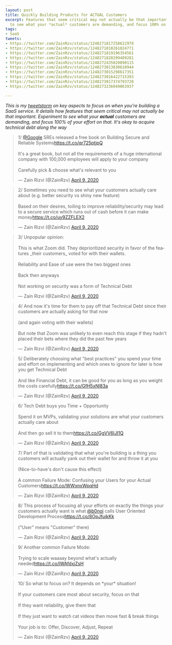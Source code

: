 ```yaml
---
layout: post
title: Quickly Building Products for ACTUAL Customers
excerpt: Features that seem critical may not actually be that important.  Experiment
  to see what your *actual* customers are demanding, and focus 100% on that.
tags:
- SaaS
tweets:
- https://twitter.com/ZainRzv/status/1248271817258622978
- https://twitter.com/ZainRzv/status/1248271818261024771
- https://twitter.com/ZainRzv/status/1248271819196354561
- https://twitter.com/ZainRzv/status/1248271820299489281
- https://twitter.com/ZainRzv/status/1248272435020890115
- https://twitter.com/ZainRzv/status/1248273013830610944
- https://twitter.com/ZainRzv/status/1248273015298617351
- https://twitter.com/ZainRzv/status/1248273016422715393
- https://twitter.com/ZainRzv/status/1248273017374793728
- https://twitter.com/ZainRzv/status/1248273236049063937

---
```

_This is my_ [_tweetstorm_](https://twitter.com/ZainRzv/status/1248271817258622978) _on key aspects to focus on when you're building a SaaS service. It details how features that seem critical may not actually be that important.  Experiment to see what your **actual** customers are demanding, and focus 100% of your effort on that. It's okay to acquire technical debt along the way_

<div class="jekyll-twitter-plugin"><blockquote class="twitter-tweet"><p lang="en" dir="ltr">1/ <a href="https://twitter.com/Google?ref_src=twsrc%5Etfw">@Google</a> SREs released a free book on Building Secure and Reliable Systems<a href="https://t.co/qr725ptjpQ">https://t.co/qr725ptjpQ</a><br /><br />It&#39;s a great book, but not all the requirements of a huge international company with 100,000 employees will apply to your company<br /><br />Carefully pick &amp; choose what&#39;s relevant to you</p>&mdash; Zain Rizvi (@ZainRzv) <a href="https://twitter.com/ZainRzv/status/1248271817258622978?ref_src=twsrc%5Etfw">April 9, 2020</a></blockquote>
<script async="" src="https://platform.twitter.com/widgets.js" charset="utf-8"></script>
</div>
<div class="jekyll-twitter-plugin"><blockquote class="twitter-tweet" data-conversation="none"><p lang="en" dir="ltr">2/ Sometimes you need to see what your customers actually care about (e.g. better security vs shiny new feature)<br /><br />Based on their desires, toiling to improve reliability/security may lead to a secure service which runs out of cash before it can make money<a href="https://t.co/uy9ZZFLEX2">https://t.co/uy9ZZFLEX2</a></p>&mdash; Zain Rizvi (@ZainRzv) <a href="https://twitter.com/ZainRzv/status/1248271818261024771?ref_src=twsrc%5Etfw">April 9, 2020</a></blockquote>
<script async="" src="https://platform.twitter.com/widgets.js" charset="utf-8"></script>
</div>
<div class="jekyll-twitter-plugin"><blockquote class="twitter-tweet" data-conversation="none"><p lang="en" dir="ltr">3/ Unpopular opinion:<br /><br />This is what Zoom did. They deprioritized security in favor of the features _their customers_ voted for with their wallets.<br /><br />Reliability and Ease of use were the two biggest ones<br /><br />Back then anyways<br /><br />Not working on security was a form of Technical Debt</p>&mdash; Zain Rizvi (@ZainRzv) <a href="https://twitter.com/ZainRzv/status/1248271819196354561?ref_src=twsrc%5Etfw">April 9, 2020</a></blockquote>
<script async="" src="https://platform.twitter.com/widgets.js" charset="utf-8"></script>
</div>
<div class="jekyll-twitter-plugin"><blockquote class="twitter-tweet" data-conversation="none"><p lang="en" dir="ltr">4/ And now it&#39;s time for them to pay off that Technical Debt since their customers are actually asking for that now<br /><br />(and again voting with their wallets)<br /><br />But note that Zoom was unlikely to even reach this stage if they hadn&#39;t placed their bets where they did the past few years</p>&mdash; Zain Rizvi (@ZainRzv) <a href="https://twitter.com/ZainRzv/status/1248271820299489281?ref_src=twsrc%5Etfw">April 9, 2020</a></blockquote>
<script async="" src="https://platform.twitter.com/widgets.js" charset="utf-8"></script>
</div>
<div class="jekyll-twitter-plugin"><blockquote class="twitter-tweet" data-conversation="none"><p lang="en" dir="ltr">5/ Deliberately choosing what &quot;best practices&quot; you spend your time and effort on implementing and which ones to ignore for later is how you get Technical Debt<br /><br />And like Financial Debt, it can be good for you as long as you weight the costs carefully<a href="https://t.co/GfH5xNl83a">https://t.co/GfH5xNl83a</a></p>&mdash; Zain Rizvi (@ZainRzv) <a href="https://twitter.com/ZainRzv/status/1248272435020890115?ref_src=twsrc%5Etfw">April 9, 2020</a></blockquote>
<script async="" src="https://platform.twitter.com/widgets.js" charset="utf-8"></script>
</div>
<div class="jekyll-twitter-plugin"><blockquote class="twitter-tweet" data-conversation="none"><p lang="en" dir="ltr">6/ Tech Debt buys you Time + Opportunity<br /><br />Spend it on MVPs, validating your solutions are what your customers actually care about<br /><br />And then go sell it to them<a href="https://t.co/GgVV6lJI1Q">https://t.co/GgVV6lJI1Q</a></p>&mdash; Zain Rizvi (@ZainRzv) <a href="https://twitter.com/ZainRzv/status/1248273013830610944?ref_src=twsrc%5Etfw">April 9, 2020</a></blockquote>
<script async="" src="https://platform.twitter.com/widgets.js" charset="utf-8"></script>
</div>
<div class="jekyll-twitter-plugin"><blockquote class="twitter-tweet" data-conversation="none"><p lang="en" dir="ltr">7/ Part of that is validating that what you&#39;re building is a thing you customers will actually yank out their wallet for and throw it at you<br /><br />(Nice-to-have&#39;s don&#39;t cause this effect)<br /><br />A common Failure Mode: Confusing your Users for your Actual Customers<a href="https://t.co/WWxnxWpqHd">https://t.co/WWxnxWpqHd</a></p>&mdash; Zain Rizvi (@ZainRzv) <a href="https://twitter.com/ZainRzv/status/1248273015298617351?ref_src=twsrc%5Etfw">April 9, 2020</a></blockquote>
<script async="" src="https://platform.twitter.com/widgets.js" charset="utf-8"></script>
</div>
<div class="jekyll-twitter-plugin"><blockquote class="twitter-tweet" data-conversation="none"><p lang="en" dir="ltr">8/ This process of focusing all your efforts on exactly the things your customers actually want is what <a href="https://twitter.com/b0noi?ref_src=twsrc%5Etfw">@b0noi</a> calls User Oriented Development Process<a href="https://t.co/8OpJfuikKk">https://t.co/8OpJfuikKk</a><br /><br />(&quot;User&quot; means &quot;Customer&quot; there)</p>&mdash; Zain Rizvi (@ZainRzv) <a href="https://twitter.com/ZainRzv/status/1248273016422715393?ref_src=twsrc%5Etfw">April 9, 2020</a></blockquote>
<script async="" src="https://platform.twitter.com/widgets.js" charset="utf-8"></script>
</div>
<div class="jekyll-twitter-plugin"><blockquote class="twitter-tweet" data-conversation="none"><p lang="en" dir="ltr">9/ Another common Failure Mode: <br /><br />Trying to scale waaaay beyond what&#39;s actually needed<a href="https://t.co/lWAfdxjZsH">https://t.co/lWAfdxjZsH</a></p>&mdash; Zain Rizvi (@ZainRzv) <a href="https://twitter.com/ZainRzv/status/1248273017374793728?ref_src=twsrc%5Etfw">April 9, 2020</a></blockquote>
<script async="" src="https://platform.twitter.com/widgets.js" charset="utf-8"></script>
</div>
<div class="jekyll-twitter-plugin"><blockquote class="twitter-tweet" data-conversation="none"><p lang="en" dir="ltr">10/ So what to focus on? It depends on *your* situation!<br /><br />If your customers care most about security, focus on that<br /><br />If they want reliability, give them that<br /><br />If they just want to watch cat videos then move fast &amp; break things<br /><br />Your job is to: Offer, Discover, Adjust, Repeat</p>&mdash; Zain Rizvi (@ZainRzv) <a href="https://twitter.com/ZainRzv/status/1248273236049063937?ref_src=twsrc%5Etfw">April 9, 2020</a></blockquote>
<script async="" src="https://platform.twitter.com/widgets.js" charset="utf-8"></script>
</div>